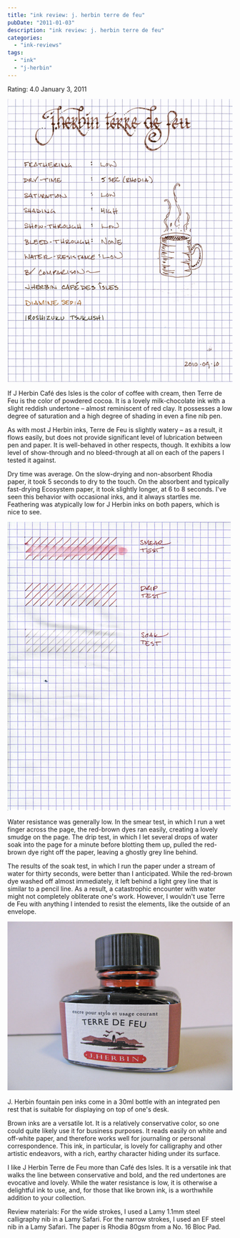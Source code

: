 ```yaml
---
title: "ink review: j. herbin terre de feu"
pubDate: "2011-01-03"
description: "ink review: j. herbin terre de feu"
categories:
  - "ink-reviews"
tags:
  - "ink"
  - "j-herbin"
---
```


Rating: 4.0
January 3, 2011

![](j-herbin-terre-de-feu.jpg)

If J Herbin Café des Isles is the color of coffee with cream, then Terre de Feu is the color of powdered cocoa. It is a lovely milk-chocolate ink with a slight reddish undertone – almost reminiscent of red clay. It possesses a low degree of saturation and a high degree of shading in even a fine nib pen.

As with most J Herbin inks, Terre de Feu is slightly watery – as a result, it flows easily, but does not provide significant level of lubrication between pen and paper. It is well-behaved in other respects, though. It exhibits a low level of show-through and no bleed-through at all on each of the papers I tested it against.

Dry time was average. On the slow-drying and non-absorbent Rhodia paper, it took 5 seconds to dry to the touch. On the absorbent and typically fast-drying Ecosystem paper, it took slightly longer, at 6 to 8 seconds. I've seen this behavior with occasional inks, and it always startles me. Feathering was atypically low for J Herbin inks on both papers, which is nice to see.

![](j-herbin-terre-de-feu-water-test.jpg)

Water resistance was generally low. In the smear test, in which I run a wet finger across the page, the red-brown dyes ran easily, creating a lovely smudge on the page. The drip test, in which I let several drops of water soak into the page for a minute before blotting them up, pulled the red-brown dye right off the paper, leaving a ghostly grey line behind.

The results of the soak test, in which I run the paper under a stream of water for thirty seconds, were better than I anticipated. While the red-brown dye washed off almost immediately, it left behind a light grey line that is similar to a pencil line. As a result, a catastrophic encounter with water might not completely obliterate one's work. However, I wouldn't use Terre de Feu with anything I intended to resist the elements, like the outside of an envelope.

![](j-herbin-terre-de-feu-bottle.JPG)

J. Herbin fountain pen inks come in a 30ml bottle with an integrated pen rest that is suitable for displaying on top of one's desk.

Brown inks are a versatile lot. It is a relatively conservative color, so one could quite likely use it for business purposes. It reads easily on white and off-white paper, and therefore works well for journaling or personal correspondence. This ink, in particular, is lovely for calligraphy and other artistic endeavors, with a rich, earthy character hiding under its surface.

I like J Herbin Terre de Feu more than Café des Isles. It is a versatile ink that walks the line between conservative and bold, and the red undertones are evocative and lovely. While the water resistance is low, it is otherwise a delightful ink to use, and, for those that like brown ink, is a worthwhile addition to your collection.

Review materials: For the wide strokes, I used a Lamy 1.1mm steel calligraphy nib in a Lamy Safari. For the narrow strokes, I used an EF steel nib in a Lamy Safari. The paper is Rhodia 80gsm from a No. 16 Bloc Pad.
